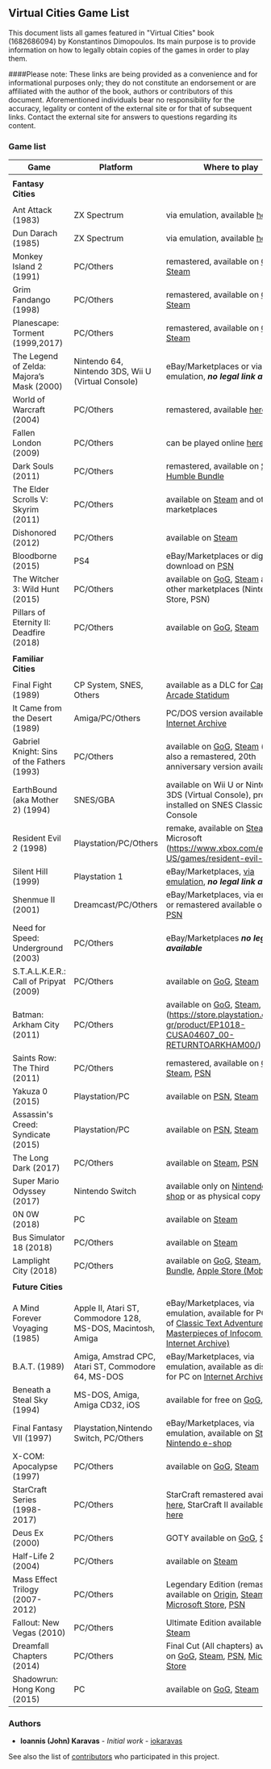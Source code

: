 Virtual Cities Game List
---

This document lists all games featured in "Virtual Cities" book (1682686094) by Konstantinos Dimopoulos. Its main purpose is to provide information on how to legally obtain copies of the games in order to play them.

####Please note:
These links are being provided as a convenience and for informational purposes only; 
they do not constitute an endorsement or are affiliated with the author of the book, authors or contributors of this document. 
Aforementioned individuals bear no responsibility for the accuracy, legality or content of the external site or for that of subsequent links. Contact the external site for answers to questions regarding its content.

### Game list

| Game                                      | Platform | Where to play |
|-------------------------------------------|----------|--------|
| | |
|**Fantasy Cities**| | |
| | |
| Ant Attack (1983)                         | ZX Spectrum       |  via emulation, available [here](https://worldofspectrum.org/archive/software/games/ant-attack-quicksilva-ltd)      |
| Dun Darach (1985)                         | ZX Spectrum       |  via emulation, available [here](https://worldofspectrum.org/archive/software/games/dun-darach-gargoyle-games)      |
| Monkey Island 2 (1991)                    | PC/Others         | remastered, available on [GoG](https://www.gog.com/game/monkey_island_2_special_edition_lechucks_revenge), [Steam](https://store.steampowered.com/app/32460/Monkey_Island_2_Special_Edition_LeChucks_Revenge/)       |
| Grim Fandango (1998)                      | PC/Others         | remastered, available on [GoG](https://www.gog.com/game/grim_fandango_remastered), [Steam](https://store.steampowered.com/app/316790/Grim_Fandango_Remastered/)       |
| Planescape: Torment (1999,2017)           | PC/Others         | remastered, available on [GoG](https://www.gog.com/game/planescape_torment_enhanced_edition), [Steam](https://store.steampowered.com/app/466300/Planescape_Torment_Enhanced_Edition/)       |
| The Legend of Zelda: Majora’s Mask (2000) | Nintendo 64, Nintendo 3DS, Wii U (Virtual Console)         | eBay/Marketplaces or via emulation, ***no legal link available***         |
| World of Warcraft (2004)                  | PC/Others         | remastered, available [here](https://eu.shop.battle.net/en-us/family/world-of-warcraft)       |
| Fallen London (2009)                      | PC/Others         | can be played online [here](https://www.fallenlondon.com/)       |
| Dark Souls (2011)                         | PC/Others         | remastered, available on [Steam](https://store.steampowered.com/app/570940/DARK_SOULS_REMASTERED/), [Humble Bundle](https://www.humblebundle.com/store/dark-souls-remastered)       |
| The Elder Scrolls V: Skyrim (2011)        | PC/Others         | available on [Steam](https://store.steampowered.com/app/72850/The_Elder_Scrolls_V_Skyrim/) and other marketplaces       |
| Dishonored (2012)                         | PC/Others         | available on [Steam](https://store.steampowered.com/sub/31292/)       |
| Bloodborne (2015)                         | PS4         | eBay/Marketplaces or digital download on [PSN](https://www.playstation.com/en-gr/games/bloodborne/)        |
| The Witcher 3: Wild Hunt (2015)           | PC/Others         | available on [GoG](https://www.gog.com/game/the_witcher_3_wild_hunt_game_of_the_year_edition), [Steam](https://store.steampowered.com/app/292030/The_Witcher_3_Wild_Hunt/) and other marketplaces (Nintendo Store, PSN)       |
| Pillars of Eternity II: Deadfire (2018)   | PC/Others         | available on [GoG](https://www.gog.com/game/pillars_of_eternity_2_game), [Steam](https://store.steampowered.com/app/560130/Pillars_of_Eternity_II_Deadfire/)       |
| | |
|**Familiar Cities**| | |
| | |
| Final Fight (1989)                        | CP System, SNES, Others          | available as a DLC for [Capcom Arcade Statidum](https://www.capcom-arcade-stadium.com/us/)        |
| It Came from the Desert (1989)             | Amiga/PC/Others          | PC/DOS version available on [The Internet Archive](https://archive.org/details/ItCameFromTheDesertDOS1990)       |
| Gabriel Knight: Sins of the Fathers (1993) | PC/Others         | available on [GoG](https://www.gog.com/game/gabriel_knight_sins_of_the_fathers), [Steam](https://store.steampowered.com/app/495700/Gabriel_Knight_Sins_of_the_Father/) (there's also a remastered, 20th anniversary version available)       |
| EarthBound (aka Mother 2) (1994)           | SNES/GBA         | available on Wii U or Nintendo 3DS (Virtual Console), pre-installed on SNES Classic Edition Console       |
| Resident Evil 2 (1998)                     | Playstation/PC/Others         | remake, available on [Steam](https://store.steampowered.com/app/883710/Resident_Evil_2/), [PSN](https://store.playstation.com/en-us/product/UP0102-CUSA09193_00-BH2R000000000001/), Microsoft (https://www.xbox.com/en-US/games/resident-evil-2)        |
| Silent Hill (1999)                         | Playstation 1         | eBay/Marketplaces, [via emulation](https://github.com/stenzek/duckstation), ***no legal link available***          |
| Shenmue II (2001)                          | Dreamcast/PC/Others         | eBay/Marketplaces, via emulation or remastered available on [Steam](https://store.steampowered.com/app/758330/Shenmue_I__II/), [PSN](https://store.playstation.com/en-us/product/UP0177-CUSA12279_00-SHENMUE1AND2GAME/)       |
| Need for Speed: Underground (2003)         | PC/Others         | eBay/Marketplaces ***no legal link available***       |
| S.T.A.L.K.E.R.: Call of Pripyat (2009)     | PC/Others         | available on [GoG](https://www.gog.com/game/stalker_call_of_pripyat), [Steam](https://store.steampowered.com/app/41700/STALKER_Call_of_Pripyat/)       |
| Batman: Arkham City (2011)                 | PC/Others         | available on [GoG](https://www.gog.com/game/batman_arkham_city_goty), [Steam](https://store.steampowered.com/app/200260/Batman_Arkham_City__Game_of_the_Year_Edition/), PSN (https://store.playstation.com/en-gr/product/EP1018-CUSA04607_00-RETURNTOARKHAM00/)       |
| Saints Row: The Third (2011)               | PC/Others         | remastered, available on [GoG](https://www.gog.com/game/saints_row_the_third_remastered), [Steam](https://store.steampowered.com/app/978300/Saints_Row_The_Third_Remastered/), [PSN](https://store.playstation.com/en-gr/product/EP4062-PPSA02874_00-SRTTRPS5SIEE0000/)       |
| Yakuza 0 (2015)                            | Playstation/PC         | available on [PSN](https://store.playstation.com/en-us/product/UP0177-CUSA05070_00-YAKUZA0AMERICA00/), [Steam](https://store.steampowered.com/app/638970/Yakuza_0/)       |
| Assassin's Creed: Syndicate (2015)          | Playstation/PC         | available on [PSN](https://store.playstation.com/en-gr/product/EP0001-CUSA02376_00-ACVPOSTSTANDEURP/), [Steam](https://store.steampowered.com/app/368500/Assassins_Creed_Syndicate/)       |
| The Long Dark (2017)                       | PC/Others         | available on [Steam](https://store.steampowered.com/app/305620/The_Long_Dark/), [PSN](https://store.playstation.com/en-gr/concept/229391/)       |
| Super Mario Odyssey (2017)                 | Nintendo Switch         | available only on [Nintendo e-shop](https://www.nintendo.com/games/detail/super-mario-odyssey-switch/) or as physical copy       |
| 0N 0W (2018)                               | PC         | available on [Steam](https://store.steampowered.com/app/670750/0N_0W/)       | 
| Bus Simulator 18 (2018)                    | PC/Others         | available on [Steam](https://store.steampowered.com/app/515180/Bus_Simulator_18/)       |
| Lamplight City (2018)                      | PC/Others         | available on [GoG](https://www.gog.com/game/lamplight_city), [Steam](https://store.steampowered.com/app/761460/Lamplight_City/), [Humble Bundle](https://www.humblebundle.com/store/lamplight-city), [Apple Store (Mobile)](https://apps.apple.com/us/app/lamplight-city-mobile/id1533426901)        |
| | |
|**Future Cities**| | |
| | |
| A Mind Forever Voyaging (1985)   | Apple II, Atari ST, Commodore 128, MS-DOS, Macintosh, Amiga | eBay/Marketplaces, via emulation, available for PC as part of [Classic Text Adventure Masterpieces of Infocom (on Internet Archive)](https://archive.org/details/classictextadventuremasterpiecesusa)
| B.A.T. (1989)                   | Amiga, Amstrad CPC, Atari ST, Commodore 64, MS-DOS | eBay/Marketplaces, via emulation, available as disk image for PC on [Internet Archive](https://archive.org/details/000563-BAT)        |
| Beneath a Steal Sky (1994)      | MS-DOS, Amiga, Amiga CD32, iOS         | available for free on [GoG](https://www.gog.com/game/beneath_a_steel_sky), [Steam](https://store.steampowered.com/app/1368340/Beneath_a_Steel_Sky/)       |
| Final Fantasy VII (1997)        | Playstation,Nintendo Switch, PC/Others         | eBay/Marketplaces, via emulation, available on [Steam](https://store.steampowered.com/app/39140/FINAL_FANTASY_VII/), [Nintendo e-shop](https://www.nintendo.com/games/detail/final-fantasy-vii-switch/)        |
| X-COM: Apocalypse (1997)        | PC/Others         | available on [GoG](https://www.gog.com/game/xcom_apocalypse), [Steam](https://store.steampowered.com/app/7660/XCOM_Apocalypse/)       |
| StarCraft Series (1998-2017)    | PC/Others          | StarCraft remastered available [here](https://eu.shop.battle.net/en-us/product/starcraft-remastered), StarCraft II available for free [here](https://starcraft2.com/en-us/)        |
| Deus Ex (2000)                  | PC/Others         | GOTY available on [GoG](https://www.gog.com/game/deus_ex), [Steam](https://store.steampowered.com/app/6910/Deus_Ex_Game_of_the_Year_Edition/)       |
| Half-Life 2 (2004)              | PC/Others         | available on [Steam](https://store.steampowered.com/app/220/HalfLife_2/)       |
| Mass Effect Trilogy (2007-2012) | PC/Others         | Legendary Edition (remastered) available on [Origin](https://www.origin.com/irl/en-us/store/mass-effect/mass-effect-legendary-edition), [Steam](https://store.steampowered.com/app/1328670/Mass_Effect_Legendary_Edition/?utm_medium=organic&utm_source=franchise_web&utm_content=navlink), [Microsoft Store](https://www.microsoft.com/en-us/p/mass-effect-legendary-edition/9pkwht7g60wq?activetab=pivot:overviewtab), [PSN](https://store.playstation.com/en-gr/product/EP0006-CUSA19515_00-METR000000000000/)       |
| Fallout: New Vegas (2010)       | PC/Others         | Ultimate Edition available on [GoG](https://www.gog.com/game/fallout_new_vegas_ultimate_edition), [Steam](https://store.steampowered.com/app/22380/Fallout_New_Vegas/)      |
| Dreamfall Chapters (2014)       | PC/Others         | Final Cut (All chapters) available on [GoG](https://www.gog.com/game/dreamfall_chapters_season_pass), [Steam](https://store.steampowered.com/app/237850/Dreamfall_Chapters/), [PSN](https://store.playstation.com/en-us/product/UP2047-CUSA07307_00-DREAMFALLCHAPTER/), [Microsoft Store](https://www.microsoft.com/en-us/p/dreamfall-chapters/bx7bc0m2ncgj?activetab=pivot:overviewtab)       |
| Shadowrun: Hong Kong (2015)     | PC         | available on [GoG](https://www.gog.com/game/shadowrun_hong_kong_extended_edition), [Steam](https://store.steampowered.com/app/346940/Shadowrun_Hong_Kong__Extended_Edition/)       |


### Authors

* **Ioannis (John) Karavas** - *Initial work* - [iokaravas](https://github.com/iokaravas)

See also the list of [contributors](contributors.md) who participated in this project.
